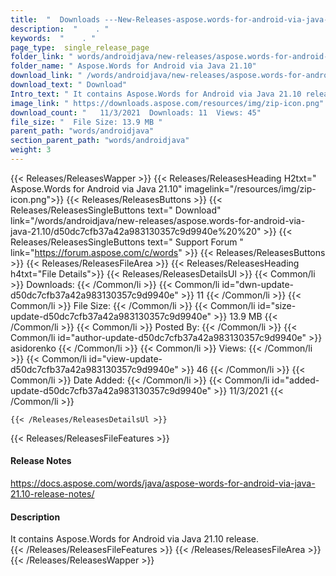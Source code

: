 ```yaml
---
title:  "  Downloads ---New-Releases-aspose.words-for-android-via-java-21.10 . " 
description:  "    . " 
keywords:  "    . " 
page_type:  single_release_page
folder_link: " words/androidjava/new-releases/aspose.words-for-android-via-java-21.10/"
folder_name: " Aspose.Words for Android via Java 21.10"
download_link: " /words/androidjava/new-releases/aspose.words-for-android-via-java-21.10/d50dc7cfb37a42a983130357c9d9940e"
download_text: " Download"
Intro_text: " It contains Aspose.Words for Android via Java 21.10 release."
image_link: " https://downloads.aspose.com/resources/img/zip-icon.png"
download_count: "   11/3/2021  Downloads: 11  Views: 45"
file_size: "  File Size: 13.9 MB "
parent_path: "words/androidjava"
section_parent_path: "words/androidjava"
weight: 3 
---
```


{{< Releases/ReleasesWapper >}}
  {{< Releases/ReleasesHeading H2txt=" Aspose.Words for Android via Java 21.10" imagelink="/resources/img/zip-icon.png">}}
  {{< Releases/ReleasesButtons >}}
    {{< Releases/ReleasesSingleButtons text=" Download" link="/words/androidjava/new-releases/aspose.words-for-android-via-java-21.10/d50dc7cfb37a42a983130357c9d9940e%20%20" >}}
    {{< Releases/ReleasesSingleButtons text=" Support Forum " link="https://forum.aspose.com/c/words" >}}
  {{< Releases/ReleasesButtons >}}
  {{< Releases/ReleasesFileArea >}}
    {{< Releases/ReleasesHeading h4txt="File Details">}}
    {{< Releases/ReleasesDetailsUl >}}
            {{< Common/li  >}} Downloads: {{< /Common/li >}} 
      {{< Common/li id="dwn-update-d50dc7cfb37a42a983130357c9d9940e" >}} 11 {{< /Common/li >}} 
      {{< Common/li  >}} File Size: {{< /Common/li >}} 
      {{< Common/li id="size-update-d50dc7cfb37a42a983130357c9d9940e" >}} 13.9 MB {{< /Common/li >}} 
      {{< Common/li  >}} Posted By: {{< /Common/li >}} 
      {{< Common/li id="author-update-d50dc7cfb37a42a983130357c9d9940e" >}} asidorenko {{< /Common/li >}} 
      {{< Common/li  >}} Views: {{< /Common/li >}} 
      {{< Common/li id="view-update-d50dc7cfb37a42a983130357c9d9940e" >}} 46 {{< /Common/li >}} 
      {{< Common/li  >}} Date Added: {{< /Common/li >}} 
      {{< Common/li id="added-update-d50dc7cfb37a42a983130357c9d9940e" >}} 11/3/2021 {{< /Common/li >}} 

    {{< /Releases/ReleasesDetailsUl >}}

  {{< Releases/ReleasesFileFeatures >}}
      <h4>Release Notes</h4><div><a href="https://docs.aspose.com/words/java/aspose-words-for-android-via-java-21.10-release-notes/">https://docs.aspose.com/words/java/aspose-words-for-android-via-java-21.10-release-notes/</a></div><h4>Description</h4><div class="HTMLDescription">It contains Aspose.Words for Android via Java 21.10 release.</div>
  {{< /Releases/ReleasesFileFeatures >}}
 {{< /Releases/ReleasesFileArea >}}
{{< /Releases/ReleasesWapper >}}


